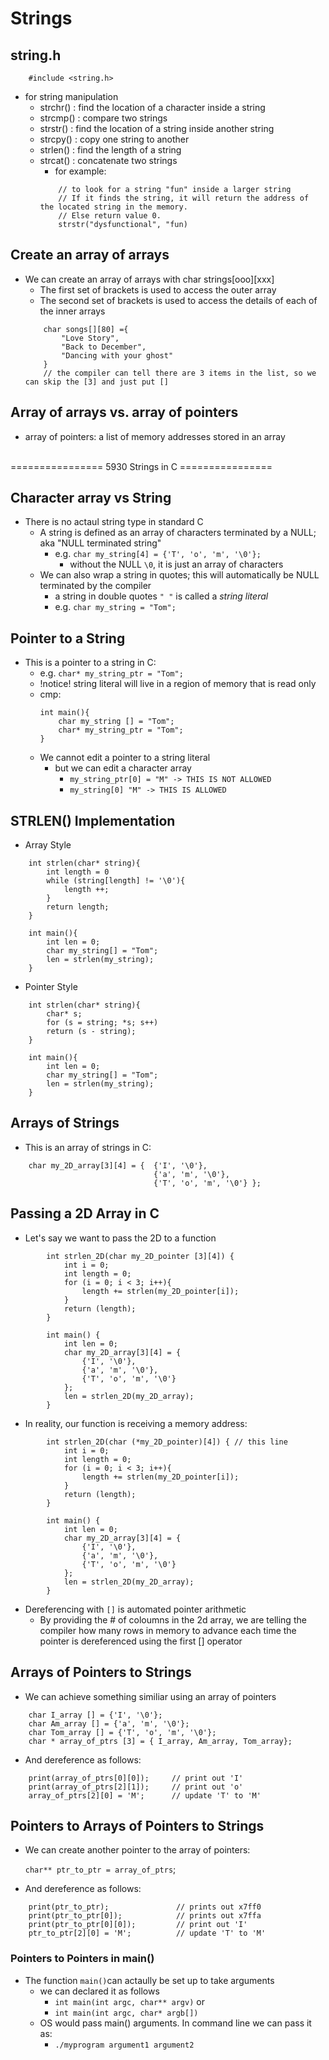 # Strings

## string.h 
```
    #include <string.h>
```
- for string manipulation
    - strchr() : find the location of a character inside a string
    - strcmp() : compare two strings
    - strstr() : find the location of a string inside another string
    - strcpy() : copy one string to another
    - strlen() : find the length of a string
    - strcat() : concatenate two strings
        - for example:
        ```
            // to look for a string "fun" inside a larger string
            // If it finds the string, it will return the address of the located string in the memory. 
            // Else return value 0.
            strstr("dysfunctional", "fun)
        ```
## Create an array of arrays
- We can create an array of arrays with char strings[ooo][xxx]
    - The first set of brackets is used to access the outer array
    - The second set of brackets is used to access the details of each of the inner arrays
    ```
        char songs[][80] ={
            "Love Story",
            "Back to December",
            "Dancing with your ghost"
        }
        // the compiler can tell there are 3 items in the list, so we can skip the [3] and just put []
    ```

## Array of arrays vs. array of pointers
- array of pointers: a list of memory addresses stored in an array

<br>
================ 5930 Strings in C ================ 
<br>

## Character array vs String
- There is no actaul string type in standard C
    - A string is defined as an array of characters terminated by a NULL; aka "NULL terminated string"
        - e.g. `char my_string[4] = {'T', 'o', 'm', '\0'};`
            - without the NULL `\0`, it is just an array of characters
    - We can also wrap a string in quotes; this will automatically be NULL terminated by the compiler 
        - a string in double quotes `" "` is called a *string literal*
        - e.g. `char my_string = "Tom";`
## Pointer to a String
- This is a pointer to a string in C:
    - e.g. `char* my_string_ptr = "Tom";`
    - !notice! string literal will live in a region of memory that is read only
    - cmp:
        ```
        int main(){
            char my_string [] = "Tom";
            char* my_string_ptr = "Tom";
        }
        
        ```
    - We cannot edit a pointer to a string literal
        - but we can edit a character array
            - `my_string_ptr[0] = "M" -> THIS IS NOT ALLOWED`
            - `my_string[0] "M" -> THIS IS ALLOWED`

## STRLEN() Implementation
- Array Style
```
    int strlen(char* string){
        int length = 0
        while (string[length] != '\0'){
            length ++;
        }
        return length;
    }

    int main(){
        int len = 0;
        char my_string[] = "Tom";
        len = strlen(my_string);
    }
```

- Pointer Style
```
    int strlen(char* string){
        char* s;
        for (s = string; *s; s++)
        return (s - string);
    }

    int main(){
        int len = 0;
        char my_string[] = "Tom";
        len = strlen(my_string);
    }
```

## Arrays of Strings
- This is an array of strings in C:
```
    char my_2D_array[3][4] = {  {'I', '\0'},
                                {'a', 'm', '\0'}, 
                                {'T', 'o', 'm', '\0'} };
```

## Passing a 2D Array in C
- Let's say we want to pass the 2D to a function 

```
        int strlen_2D(char my_2D_pointer [3][4]) {
            int i = 0;
            int length = 0;
            for (i = 0; i < 3; i++){
                length += strlen(my_2D_pointer[i]);
            }
            return (length);
        }

        int main() {
            int len = 0;
            char my_2D_array[3][4] = {  
                {'I', '\0'},
                {'a', 'm', '\0'}, 
                {'T', 'o', 'm', '\0'} 
            };
            len = strlen_2D(my_2D_array);
        }
```
- In reality, our function is receiving a memory address:
```
        int strlen_2D(char (*my_2D_pointer)[4]) { // this line
            int i = 0;
            int length = 0;
            for (i = 0; i < 3; i++){
                length += strlen(my_2D_pointer[i]);
            }
            return (length);
        }

        int main() {
            int len = 0;
            char my_2D_array[3][4] = {  
                {'I', '\0'},
                {'a', 'm', '\0'}, 
                {'T', 'o', 'm', '\0'} 
            };
            len = strlen_2D(my_2D_array);
        }
```
- Dereferencing with `[]` is automated pointer arithmetic
    - By providing the # of coloumns in the 2d array, we are telling the compiler how many rows in memory to advance each time the pointer is dereferenced using the first [] operator

## Arrays of Pointers to Strings
- We can achieve something similiar using an array of pointers
```
    char I_array [] = {'I', '\0'};
    char Am_array [] = {'a', 'm', '\0'};
    char Tom_array [] = {'T', 'o', 'm', '\0'};
    char * array_of_ptrs [3] = { I_array, Am_array, Tom_array};
```
- And dereference as follows:
```
    print(array_of_ptrs[0][0]);     // print out 'I'
    print(array_of_ptrs[2][1]);     // print out 'o'
    array_of_ptrs[2][0] = 'M';      // update 'T' to 'M'
```

## Pointers to Arrays of Pointers to Strings
- We can create another pointer to the array of pointers:
    
    `char** ptr_to_ptr = array_of_ptrs`;
- And dereference as follows:
```
    print(ptr_to_ptr);               // prints out x7ff0
    print(ptr_to_ptr[0]);            // prints out x7ffa
    print(ptr_to_ptr[0][0]);         // print out 'I'
    ptr_to_ptr[2][0] = 'M';          // update 'T' to 'M' 
```
### Pointers to Pointers in main()
- The function `main()`can actaully be set up to take arguments
    - we can declared it as follows
        - `int main(int argc, char** argv)` or
        - `int main(int argc, char* argb[])`
    - OS would pass main() arguments. In command line we can pass it as:
        - `./myprogram argument1 argument2`
        
